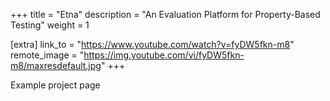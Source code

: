 +++
title = "Etna"
description = "An Evaluation Platform for Property-Based Testing"
weight = 1

[extra]
link_to = "https://www.youtube.com/watch?v=fyDW5fkn-m8"
remote_image = "https://img.youtube.com/vi/fyDW5fkn-m8/maxresdefault.jpg"
+++

Example project page